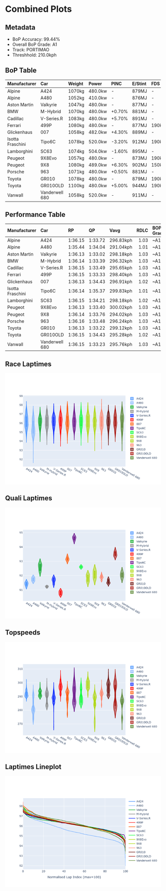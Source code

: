 # Combined Plots

## Metadata

- BoP Accuracy: 99.44%
- Overall BoP Grade: A1
- Track: PORTIMAO
- Threshhold: 210.0kph

## BoP Table
| Manufacturer     | Car            | Weight   | Power   | PINC   | E/Stint   | FDS    |
|:-----------------|:---------------|:---------|:--------|:-------|:----------|:-------|
| Alpine           | A424           | 1070kg   | 480.0kw | -      | 879MJ     | -      |
| Alpine           | A480           | 1052kg   | 410.0kw | -      | 876MJ     | -      |
| Aston Martin     | Valkyrie       | 1047kg   | 480.0kw | -      | 877MJ     | -      |
| BMW              | M-Hybrid       | 1070kg   | 480.0kw | +0.70% | 881MJ     | -      |
| Cadillac         | V-Series.R     | 1083kg   | 480.0kw | +5.70% | 891MJ     | -      |
| Ferrari          | 499P           | 1080kg   | 480.0kw | -      | 877MJ     | 190kph |
| Glickenhaus      | 007            | 1058kg   | 482.0kw | +4.30% | 889MJ     | -      |
| Isotta Fraschini | Tipo6C         | 1078kg   | 520.0kw | -3.20% | 912MJ     | 190kph |
| Lamborghini      | SC63           | 1074kg   | 504.0kw | -1.60% | 895MJ     | -      |
| Peugeot          | 9X8Evo         | 1057kg   | 480.0kw | -      | 873MJ     | 190kph |
| Peugeot          | 9X8            | 1080kg   | 489.0kw | +6.30% | 902MJ     | 150kph |
| Porsche          | 963            | 1071kg   | 480.0kw | +0.50% | 881MJ     | -      |
| Toyota           | GR010          | 1078kg   | 480.0kw | -      | 879MJ     | 190kph |
| Toyota           | GR010OLD       | 1100kg   | 480.0kw | +5.00% | 944MJ     | 190kph |
| Vanwall          | Vanderwell 680 | 1058kg   | 520.0kw | -      | 911MJ     | -      |

## Performance Table
| Manufacturer     | Car            | RP      | QP      | Vavg      |   RDLC | BOP-Grade   | Match   |
|:-----------------|:---------------|:--------|:--------|:----------|-------:|:------------|:--------|
| Alpine           | A424           | 1:36.15 | 1:33.72 | 296.83kph |   1.03 | ~A1         | 99.35%  |
| Alpine           | A480           | 1:35.44 | 1:34.04 | 291.04kph |   1.01 | ~A1         | 99.22%  |
| Aston Martin     | Valkyrie       | 1:36.13 | 1:33.02 | 298.18kph |   1.03 | ~A1         | 100.00% |
| BMW              | M-Hybrid       | 1:36.14 | 1:33.39 | 296.32kph |   1.03 | ~A1         | 100.00% |
| Cadillac         | V-Series.R     | 1:36.15 | 1:33.49 | 295.65kph |   1.03 | ~A1         | 99.92%  |
| Ferrari          | 499P           | 1:36.15 | 1:33.33 | 298.40kph |   1.03 | ~A1         | 99.98%  |
| Glickenhaus      | 007            | 1:36.13 | 1:34.43 | 296.91kph |   1.02 | ~A1         | 97.16%  |
| Isotta Fraschini | Tipo6C         | 1:36.14 | 1:35.37 | 299.83kph |   1.01 | ~A1         | 100.00% |
| Lamborghini      | SC63           | 1:36.15 | 1:34.21 | 298.18kph |   1.02 | ~A1         | 99.16%  |
| Peugeot          | 9X8Evo         | 1:36.13 | 1:33.40 | 300.02kph |   1.03 | ~A1         | 98.58%  |
| Peugeot          | 9X8            | 1:36.14 | 1:33.76 | 294.02kph |   1.03 | ~A1         | 99.96%  |
| Porsche          | 963            | 1:36.16 | 1:33.48 | 296.24kph |   1.03 | ~A1         | 99.89%  |
| Toyota           | GR010          | 1:36.13 | 1:33.22 | 299.12kph |   1.03 | ~A1         | 100.00% |
| Toyota           | GR010OLD       | 1:36.15 | 1:34.43 | 295.28kph |   1.02 | ~A1         | 100.00% |
| Vanwall          | Vanderwell 680 | 1:36.15 | 1:33.23 | 295.76kph |   1.03 | ~A1         | 98.36%  |

## Race Laptimes
![Race Laptimes](images/race_violin.png)

## Quali Laptimes
![Quali Laptimes](images/quali_violin.png)

## Topspeeds
![Topspeeds](images/topspeed_violin.png)

## Laptimes Lineplot
![Laptimes Lineplot](images/laptime_line.png)

